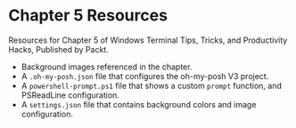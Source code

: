Chapter 5 Resources
===================

Resources for Chapter 5 of Windows Terminal Tips, Tricks, and Productivity Hacks, Published by Packt.

- Background images referenced in the chapter.
- A `.oh-my-posh.json` file that configures the oh-my-posh V3 project.
- A `powershell-prompt.ps1` file that shows a custom `prompt` function, and PSReadLine configuration.
- A `settings.json` file that contains background colors and image configuration.
